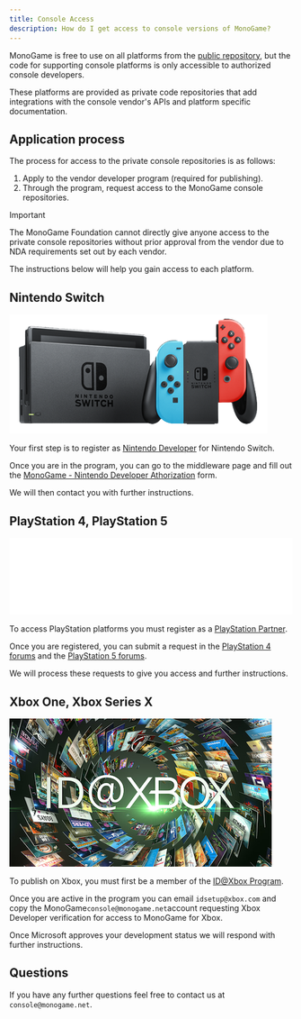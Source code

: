 ```yaml
---
title: Console Access
description: How do I get access to console versions of MonoGame?
---
```


MonoGame is free to use on all platforms from the [public repository](https://github.dev/MonoGame/monogame), but the code for supporting console platforms is only accessible to authorized console developers.

These platforms are provided as private code repositories that add integrations with the console vendor's APIs and platform specific documentation.

## Application process

The process for access to the private console repositories is as follows:

1. Apply to the vendor developer program (required for publishing).
2. Through the program, request access to the MonoGame console repositories.

> [!IMPORTANT]
> The MonoGame Foundation cannot directly give anyone access to the private console repositories without prior approval from the vendor due to NDA requirements set out by each vendor.

The instructions below will help you gain access to each platform.

## Nintendo Switch

![Nintendo Switch](images/nintendo_switch.png)

Your first step is to register as [Nintendo Developer](https://developer.nintendo.com/register) for Nintendo Switch.

Once you are in the program, you can go to the middleware page and fill out the [MonoGame - Nintendo Developer Athorization](https://developer.nintendo.com/group/development/getting-started/g1kr9vj6/middleware/monogame) form.

We will then contact you with further instructions.

## PlayStation 4, PlayStation 5

![PlayStation Partners](images/ps_partners.png)

To access PlayStation platforms you must register as a [PlayStation Partner](https://partners.playstation.net/).

Once you are registered, you can submit a request in the [PlayStation 4 forums](https://ps4.develop.playstation.net/forums/thread/49561/) and the [PlayStation 5 forums](https://game.develop.playstation.net/forums/thread/251629/).

We will process these requests to give you access and further instructions.

## Xbox One, Xbox Series X

![ID@Xbox](images/idatxbox.png)

To publish on Xbox, you must first be a member of the [ID@Xbox Program](https://developer.microsoft.com/en-US/games/publish/).

Once you are active in the program you can email `idsetup@xbox.com` and copy the MonoGame`console@monogame.net`account requesting Xbox Developer verification for access to MonoGame for Xbox.

Once Microsoft approves your development status we will respond with further instructions.

## Questions

If you have any further questions feel free to contact us at `console@monogame.net`.
